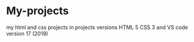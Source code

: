 # My-projects
my html and css projects
in projects versions HTML 5 CSS 3 and VS code version 17 (2019)

